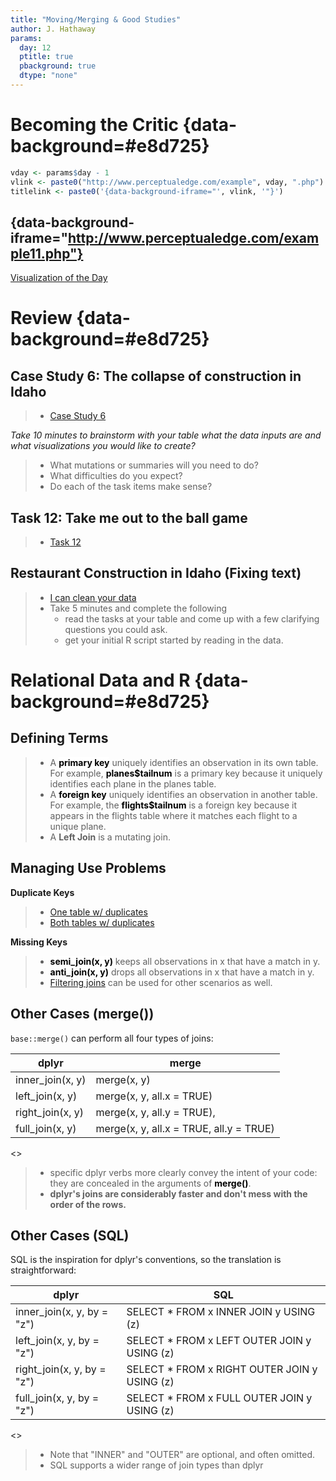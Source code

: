 ```yaml
---
title: "Moving/Merging & Good Studies"
author: J. Hathaway
params:
  day: 12
  ptitle: true
  pbackground: true
  dtype: "none"
---
```





# Becoming the Critic {data-background=#e8d725}


```r
vday <- params$day - 1
vlink <- paste0("http://www.perceptualedge.com/example", vday, ".php")
titlelink <- paste0('{data-background-iframe="', vlink, '"}')
```

## {data-background-iframe="http://www.perceptualedge.com/example11.php"}

[Visualization of the Day](http://www.perceptualedge.com/example11.php)






# Review {data-background=#e8d725}



##  Case Study 6: The collapse of construction in Idaho
> - [Case Study 6](https://byuistats.github.io/M335/weekly_projects/cs06_details.html)

*Take 10 minutes to brainstorm with your table what the data inputs are and what visualizations you would like to create?*

> - What mutations or summaries will you need to do?
> - What difficulties do you expect?
> - Do each of the task items make sense?




## Task 12: Take me out to the ball game
> - [Task 12](https://byuistats.github.io/M335/class_tasks/task12_details.html)






## Restaurant Construction in Idaho (Fixing text) 

> - [I can clean your data](https://byuistats.github.io/M335/weekly_projects/cs06_details.html)
> - Take 5 minutes and complete the following
>    - read the tasks at your table and come up with a few clarifying questions you could ask.
>    - get your initial R script started by reading in the data.


# Relational Data and R {data-background=#e8d725}

## Defining Terms

<style type="text/css">
 span.bullet_code {
    color: black;
    font-weight: bold;
    background-color: white;
    
}
</style>

> - A <span class="bullet_code">**primary key**</span> uniquely identifies an observation in its own table. For example, <span class="bullet_code">planes$tailnum</span> is a primary key because it uniquely identifies each plane in the planes table.
> - A <span class="bullet_code">**foreign key**</span> uniquely identifies an observation in another table. For example, the <span class="bullet_code">flights$tailnum</span> is a foreign key because it appears in the flights table where it matches each flight to a unique plane.
> - A **Left Join** is a mutating join.

## Managing Use Problems

**Duplicate Keys**

> - [One table w/ duplicates](http://r4ds.had.co.nz/diagrams/join-one-to-many.png)
> - [Both tables w/ duplicates](http://r4ds.had.co.nz/diagrams/join-many-to-many.png)

**Missing Keys**

> - <span class="bullet_code">semi_join(x, y)</span> keeps all observations in x that have a match in y.
> - <span class="bullet_code">anti_join(x, y)</span> drops all observations in x that have a match in y.
> - [Filtering joins](http://r4ds.had.co.nz/relational-data.html#filtering-joins) can be used for other scenarios as well.

## Other Cases (merge())

`base::merge()` can perform all four types of joins:

dplyr              | merge
-------------------|-------------------------------------------
inner_join(x, y) | merge(x, y)
left_join(x, y)  | merge(x, y, all.x = TRUE)
right_join(x, y) | merge(x, y, all.y = TRUE),
full_join(x, y)  | merge(x, y, all.x = TRUE, all.y = TRUE)

<>
       
> - specific dplyr verbs more clearly convey the intent of your code: they are concealed in the arguments of <span class="bullet_code">merge()</span>.
> - **dplyr's joins are considerably faster and don't mess with the order of the rows.**

## Other Cases (SQL)

SQL is the inspiration for dplyr's conventions, so the translation is straightforward:

dplyr                        | SQL
-----------------------------|-------------------------------------------
inner_join(x, y, by = "z") | SELECT * FROM x INNER JOIN y USING (z)
left_join(x, y, by = "z")  | SELECT * FROM x LEFT OUTER JOIN y USING (z)
right_join(x, y, by = "z") | SELECT * FROM x RIGHT OUTER JOIN y USING (z)
full_join(x, y, by = "z")  | SELECT * FROM x FULL OUTER JOIN y USING (z)

<>

> - Note that "INNER" and "OUTER" are optional, and often omitted.
> - SQL supports a wider  range of join types than dplyr



